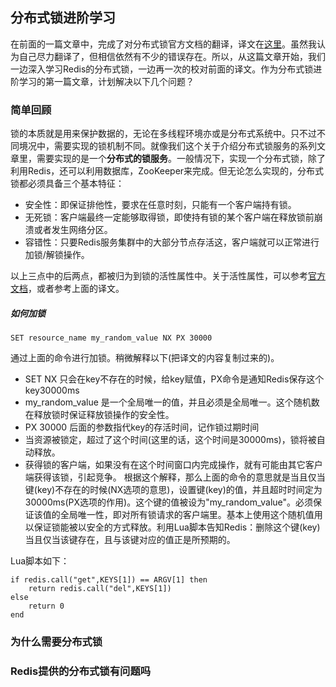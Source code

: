 ## 分布式锁进阶学习
在前面的一篇文章中，完成了对分布式锁官方文档的翻译，译文在[这里](https://github.com/WalkingNL/Redis/blob/master/%E5%88%86%E5%B8%83%E5%BC%8F%E9%94%81(%E8%AF%91%E6%96%87).md)。虽然我认为自己尽力翻译了，但相信依然有不少的错误存在。所以，从这篇文章开始，我们一边深入学习Redis的分布式锁，一边再一次的校对前面的译文。作为分布式锁进阶学习的第一篇文章，计划解决以下几个问题？

### 简单回顾
锁的本质就是用来保护数据的，无论在多线程环境亦或是分布式系统中。只不过不同境况中，需要实现的锁机制不同。就像我们这个关于介绍分布式锁服务的系列文章里，需要实现的是一个**分布式的锁服务**。一般情况下，实现一个分布式锁，除了利用Redis，还可以利用数据库，ZooKeeper来完成。但无论怎么实现的，分布式锁都必须具备三个基本特征：
  * 安全性：即保证排他性，要求在任意时刻，只能有一个客户端持有锁。
  * 无死锁：客户端最终一定能够取得锁，即使持有锁的某个客户端在释放锁前崩溃或者发生网络分区。
  * 容错性：只要Redis服务集群中的大部分节点存活这，客户端就可以正常进行加锁/解锁操作。
  
以上三点中的后两点，都被归为到锁的活性属性中。关于活性属性，可以参考[官方文档](https://redis.io/topics/distlock)，或者参考上面的译文。

##### 如何加锁
    SET resource_name my_random_value NX PX 30000
通过上面的命令进行加锁。稍微解释以下(把译文的内容复制过来的)。
  * SET NX 只会在key不存在的时候，给key赋值，PX命令是通知Redis保存这个key30000ms
  * my_random_value 是一个全局唯一的值，并且必须是全局唯一。这个随机数在释放锁时保证释放锁操作的安全性。
  * PX 30000 后面的参数指代key的存活时间，记作锁过期时间
  * 当资源被锁定，超过了这个时间(这里的话，这个时间是30000ms)，锁将被自动释放。
  * 获得锁的客户端，如果没有在这个时间窗口内完成操作，就有可能由其它客户端获得该锁，引起竞争。 根据这个解释，那么上面的命令的意思就是当且仅当键(key)不存在的时候(NX选项的意思)，设置键(key)的值，并且超时时间定为30000ms(PX选项的作用)。这个键的值被设为"my_random_value"。必须保证该值的全局唯一性，即对所有锁请求的客户端里。基本上使用这个随机值用以保证锁能被以安全的方式释放。利用Lua脚本告知Redis：删除这个键(key)当且仅当该键存在，且与该键对应的值正是所预期的。
  
Lua脚本如下：

    if redis.call("get",KEYS[1]) == ARGV[1] then
        return redis.call("del",KEYS[1])
    else
        return 0
    end
    

### 为什么需要分布式锁

### Redis提供的分布式锁有问题吗




